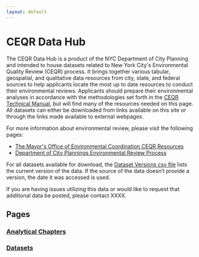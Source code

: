```yaml
---
layout: default
---
```


# CEQR Data Hub

The CEQR Data Hub is a product of the NYC Department of City Planning and intended to house datasets related to New York City's Environmental Quality Review (CEQR) process. It brings together various tabular, geospatial, and qualitative data resources from city, state, and federal sources to help applicants locate the most up to date resources to conduct their environmental reviews. Applicants should prepare their environmental analyses in accordance with the methodologies set forth in the [CEQR Technical Manual](https://www.nyc.gov/site/oec/environmental-quality-review/technical-manual.page), but will find many of the resources needed on this page. All datasets can either be downloaded from links available on this site or through the links made available to external webpages.

For more information about environmental review, please visit the following pages:

- [The Mayor's Office of Environmental Coordination CEQR Resources](https://www.nyc.gov/site/oec/environmental-quality-review/ceqr-basics.page)
- [Department of City Plannings Environmental Review Process](https://www.nyc.gov/site/planning/applicants/environmental-review-process.page)

For all datasets available for download, the [Dataset Versions csv file](to-do.com) lists the current version of the data. If the source of the data doesn’t provide a version, the date it was accessed is used.

If you are having issues utilizing this data or would like to request that additional data be posted, please contact XXXX.

## Pages

### [Analytical Chapters](./pages/chapters.html)

### [Datasets](./pages/datasets.html)
